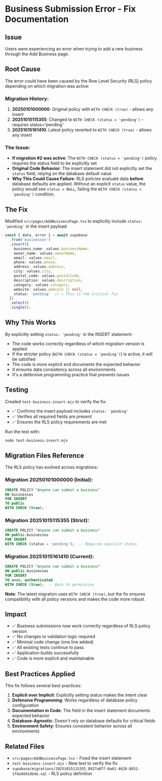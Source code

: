 # Business Submission Error - Fix Documentation

## Issue
Users were experiencing an error when trying to add a new business through the Add Business page.

## Root Cause
The error could have been caused by the Row Level Security (RLS) policy depending on which migration was active:

### Migration History:
1. **20250101000000**: Original policy with `WITH CHECK (true)` - allows any insert
2. **20251015115355**: Changed to `WITH CHECK (status = 'pending')` - requires status='pending'
3. **20251015161410**: Latest policy reverted to `WITH CHECK (true)` - allows any insert

### The Issue:
- **If migration #2 was active**: The `WITH CHECK (status = 'pending')` policy requires the status field to be explicitly set
- **Original Code Behavior**: The insert statement did not explicitly set the `status` field, relying on the database default value
- **Why This Could Cause Failure**: RLS policies evaluate data **before** database defaults are applied. Without an explicit `status` value, the policy would see `status = NULL`, failing the `WITH CHECK (status = 'pending')` condition.

## The Fix
Modified `src/pages/AddBusinessPage.tsx` to explicitly include `status: 'pending'` in the insert payload:

```typescript
const { data, error } = await supabase
  .from('businesses')
  .insert({
    business_name: values.businessName,
    owner_name: values.ownerName,
    email: values.email,
    phone: values.phone,
    address: values.address,
    city: values.city,
    postal_code: values.postalCode,
    description: values.description,
    category: values.category,
    website: values.website || null,
    status: 'pending'  // ← This is the critical fix
  })
  .select()
  .single();
```

## Why This Works
By explicitly setting `status: 'pending'` in the INSERT statement:
- The code works correctly regardless of which migration version is applied
- If the stricter policy (`WITH CHECK (status = 'pending')`) is active, it will be satisfied
- The code is more explicit and documents the expected behavior
- It ensures data consistency across all environments
- It's a defensive programming practice that prevents issues

## Testing
Created `test-business-insert.mjs` to verify the fix:
- ✅ Confirms the insert payload includes `status: 'pending'`
- ✅ Verifies all required fields are present
- ✅ Ensures the RLS policy requirements are met

Run the test with:
```bash
node test-business-insert.mjs
```

## Migration Files Reference
The RLS policy has evolved across migrations:

### Migration 20250101000000 (Initial):
```sql
CREATE POLICY "Anyone can submit a business"
ON businesses
FOR INSERT
TO public
WITH CHECK (true);
```

### Migration 20251015115355 (Strict):
```sql
CREATE POLICY "Anyone can submit a business"
ON public.businesses
FOR INSERT
WITH CHECK (status = 'pending');  -- Requires explicit status
```

### Migration 20251015161410 (Current):
```sql
CREATE POLICY "Anyone can submit a business" 
ON public.businesses 
FOR INSERT 
TO anon, authenticated
WITH CHECK (true);  -- Back to permissive
```

**Note**: The latest migration uses `WITH CHECK (true)`, but the fix ensures compatibility with all policy versions and makes the code more robust.

## Impact
- ✅ Business submissions now work correctly regardless of RLS policy version
- ✅ No changes to validation logic required
- ✅ Minimal code change (one line added)
- ✅ All existing tests continue to pass
- ✅ Application builds successfully
- ✅ Code is more explicit and maintainable

## Best Practices Applied
This fix follows several best practices:
1. **Explicit over Implicit**: Explicitly setting status makes the intent clear
2. **Defensive Programming**: Works regardless of database policy configuration
3. **Documentation in Code**: The field in the insert statement documents expected behavior
4. **Database-Agnostic**: Doesn't rely on database defaults for critical fields
5. **Environment Safety**: Ensures consistent behavior across all environments

## Related Files
- `src/pages/AddBusinessPage.tsx` - Fixed the insert statement
- `test-business-insert.mjs` - New test to verify the fix
- `supabase/migrations/20251015115355_8927a07f-0a61-4628-8831-1fda9dd1dbde.sql` - RLS policy definition
